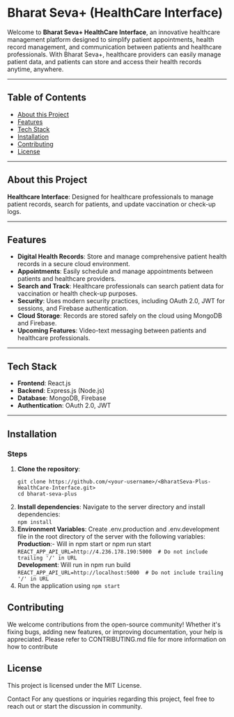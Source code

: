 # Bharat Seva+ (HealthCare Interface)

Welcome to **Bharat Seva+ HealthCare Interface**, an innovative healthcare management platform designed to simplify patient appointments, health record management, and communication between patients and healthcare professionals. With Bharat Seva+, healthcare providers can easily manage patient data, and patients can store and access their health records anytime, anywhere.

---

## Table of Contents

- [About this Project](#about-this-project)
- [Features](#features)
- [Tech Stack](#tech-stack)
- [Installation](#installation)
- [Contributing](#contributing)
- [License](#license)

---

## About this Project
**Healthcare Interface**: Designed for healthcare professionals to manage patient records, search for patients, and update vaccination or check-up logs.

---

## Features

- **Digital Health Records**: Store and manage comprehensive patient health records in a secure cloud environment.
- **Appointments**: Easily schedule and manage appointments between patients and healthcare providers.
- **Search and Track**: Healthcare professionals can search patient data for vaccination or health check-up purposes.
- **Security**: Uses modern security practices, including OAuth 2.0, JWT for sessions, and Firebase authentication.
- **Cloud Storage**: Records are stored safely on the cloud using MongoDB and Firebase.
- **Upcoming Features**: Video-text messaging between patients and healthcare professionals.

---

## Tech Stack
- **Frontend**: React.js
- **Backend**: Express.js (Node.js)
- **Database**: MongoDB, Firebase
- **Authentication**: OAuth 2.0, JWT
---

## Installation
### Steps

1. **Clone the repository**:
   ```
   git clone https://github.com/<your-username>/<BharatSeva-Plus-HealthCare-Interface.git>
   cd bharat-seva-plus
	```
2. **Install dependencies**: Navigate to the server directory and install dependencies:  
	```npm install```
3. **Environment Variables**: Create .env.production  and .env.development file in the root directory of the server with the following variables:  
**Production**:-   Will in npm start or npm run start  
```REACT_APP_API_URL=http://4.236.178.190:5000  # Do not include trailing '/' in URL ```  
**Development**:  Will run in npm run build  
```REACT_APP_API_URL=http://localhost:5000  # Do not include trailing '/' in URL ```  
4. Run the application  using 
```npm start```



## Contributing
We welcome contributions from the open-source community! Whether it's fixing bugs, adding new features, or improving documentation, your help is appreciated. 
Please refer to CONTRIBUTING.md file for more information on how to contribute

## License
  This project is licensed under the MIT License.

Contact
For any questions or inquiries regarding this project, feel free to reach out or start the discussion in community.